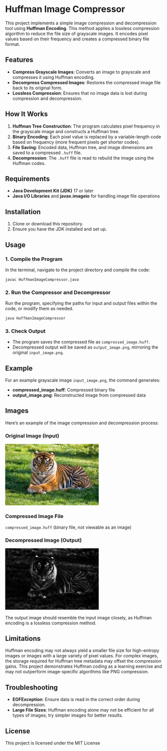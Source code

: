 
# Huffman Image Compressor

This project implements a simple image compression and decompression tool using **Huffman Encoding**. This method applies a lossless compression algorithm to reduce the file size of grayscale images. It encodes pixel values based on their frequency and creates a compressed binary file format.

## Features

- **Compress Grayscale Images**: Converts an image to grayscale and compresses it using Huffman encoding.
- **Decompress Compressed Images**: Restores the compressed image file back to its original form.
- **Lossless Compression**: Ensures that no image data is lost during compression and decompression.

## How It Works

1. **Huffman Tree Construction**: The program calculates pixel frequency in the grayscale image and constructs a Huffman tree.
2. **Binary Encoding**: Each pixel value is replaced by a variable-length code based on frequency (more frequent pixels get shorter codes).
3. **File Saving**: Encoded data, Huffman tree, and image dimensions are saved to a compressed `.huff` file.
4. **Decompression**: The `.huff` file is read to rebuild the image using the Huffman codes.

## Requirements

- **Java Development Kit (JDK)** 17 or later
- **Java I/O Libraries** and **javax.imageio** for handling image file operations

## Installation

1. Clone or download this repository.
2. Ensure you have the JDK installed and set up.

## Usage

### 1. Compile the Program
In the terminal, navigate to the project directory and compile the code:

```bash
javac HuffmanImageCompressor.java
```

### 2. Run the Compressor and Decompressor

Run the program, specifying the paths for input and output files within the code, or modify them as needed.

```bash
java HuffmanImageCompressor
```

### 3. Check Output

- The program saves the compressed file as `compressed_image.huff`.
- Decompressed output will be saved as `output_image.png`, mirroring the original `input_image.png`.

## Example

For an example grayscale image `input_image.png`, the command generates:
- **compressed_image.huff**: Compressed binary file
- **output_image.png**: Reconstructed image from compressed data

## Images

Here’s an example of the image compression and decompression process:

### Original Image (Input)
<img src="Huffman Img Compression/animal_img.png" alt="Input Image" width="300">

### Compressed Image File
`compressed_image.huff` (binary file, not viewable as an image)

### Decompressed Image (Output)
<img src="Huffman Img Compression/out2_image.png" alt="Output Image" width="300">

The output image should resemble the input image closely, as Huffman encoding is a lossless compression method.

## Limitations

Huffman encoding may not always yield a smaller file size for high-entropy images or images with a large variety of pixel values. For complex images, the storage required for Huffman tree metadata may offset the compression gains. This project demonstrates Huffman coding as a learning exercise and may not outperform image-specific algorithms like PNG compression.

## Troubleshooting

- **EOFException**: Ensure data is read in the correct order during decompression.
- **Large File Sizes**: Huffman encoding alone may not be efficient for all types of images; try simpler images for better results.

## License

This project is licensed under the MIT License 


